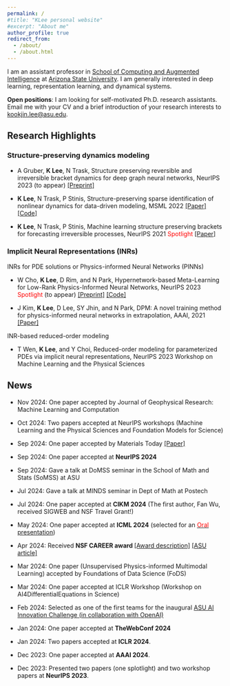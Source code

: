 ```yaml
---
permalink: /
#title: "KLee personal website"
#excerpt: "About me"
author_profile: true
redirect_from: 
  - /about/
  - /about.html
---
```


I am an assistant professor in [School of Computing and Augmented Intelligence](https://scai.engineering.asu.edu/) at [Arizona State University](https://www.asu.edu/). I am generally interested in deep learning, representation learning, and dynamical systems.<br/> 

<b>Open positions</b>: I am looking for self-motivated Ph.D. research assistants. Email me with your CV and a brief introduction of your research interests to kookjin.lee@asu.edu.  


## Research Highlights

### Structure-preserving dynamics modeling 

- A Gruber, <b>K Lee</b>, N Trask, Structure preserving reversible and irreversible bracket dynamics for deep graph neural networks, NeurIPS 2023 (to appear) [[Preprint]](https://arxiv.org/abs/2305.15616)

- <b>K Lee</b>, N Trask, P Stinis, Structure-preserving sparse identification of nonlinear dynamics for data-driven modeling, MSML 2022 [[Paper]](https://proceedings.mlr.press/v190/lee22a/lee22a.pdf)[[Code]](https://github.com/klee44/NDSI)

- <b>K Lee</b>, N Trask, P Stinis, Machine learning structure preserving brackets for forecasting irreversible processes, NeurIPS 2021 <span style="color:red">Spotlight</span> [[Paper]](https://proceedings.neurips.cc/paper/2021/file/2d1bcedd27b586d2a9562a0f8e076b41-Paper.pdf)

### Implicit Neural Representations (INRs) 

INRs for PDE solutions or Physics-informed Neural Networks (PINNs)

- W Cho, <b>K Lee</b>, D Rim, and N Park,  Hypernetwork-based Meta-Learning for Low-Rank Physics-Informed Neural Networks, NeurIPS 2023 <span style="color:red">Spotlight</span> (to appear) [[Preprint]](https://arxiv.org/abs/2310.09528) [[Code]](https://github.com/WooJin-Cho/Hyper-LR-PINN)

- J Kim, <b>K Lee</b>, D Lee, SY Jhin, and N Park, DPM: A novel training method for physics-informed neural networks in extrapolation, AAAI, 2021 [[Paper]](https://ojs.aaai.org/index.php/AAAI/article/view/16992)

INR-based reduced-order modeling

- T Wen, <b>K Lee</b>, and Y Choi, Reduced-order modeling for parameterized PDEs via implicit neural representations, NeurIPS 2023 Workshop on Machine Learning and the Physical Sciences 

## News
- Nov 2024: One paper accepted by Journal of Geophysical Research: Machine Learning and Computation

- Oct 2024: Two papers accepted at NeurIPS workshops (Machine Learning and the Physical Sciences and Foundation Models for Science) 

- Sep 2024: One paper accepted by Materials Today [[Paper]](https://authors.elsevier.com/c/1jqri4tRoWZ9iQ)

- Sep 2024: One paper accepted at <b>NeurIPS 2024</b>

- Sep 2024: Gave a talk at DoMSS seminar in the School of Math and Stats (SoMSS) at ASU 

- Jul 2024: Gave a talk at MINDS seminar in Dept of Math at Postech 

- Jul 2024: One paper accepted at <b>CIKM 2024</b> (The first author, Fan Wu, received SIGWEB and NSF Travel Grant!)  

- May 2024: One paper accepted at <b>ICML 2024</b> (selected for an [<span style="color:red">Oral</span> presentation](https://icml.cc/virtual/2024/session/35281))

- Apr 2024: Received <b> NSF CAREER award </b> [[Award description]](https://www.nsf.gov/awardsearch/showAward?AWD_ID=2338909) [[ASU article]](https://fullcircle.asu.edu/faculty/new-ai-for-a-new-era-of-discovery/) 

- Mar 2024: One paper (Unsupervised Physics-informed Multimodal Learning) accepted by Foundations of Data Science (FoDS)

- Mar 2024: One paper accepted at ICLR Workshop (Workshop on AI4DifferentialEquations in Science)

- Feb 2024: Selected as one of the first teams for the inaugural [ASU AI Innovation Challenge (in collaboration with OpenAI)](https://news.asu.edu/20240118-university-news-new-collaboration-openai-charts-future-ai-higher-education)

- Jan 2024: One paper accepted at <b>TheWebConf 2024</b>

- Jan 2024: Two papers accepted at <b>ICLR 2024</b>.

- Dec 2023: One paper accepted at <b>AAAI 2024</b>.

- Dec 2023: Presented two papers (one splotlight) and two workshop papers at <b>NeurIPS 2023</b>.
